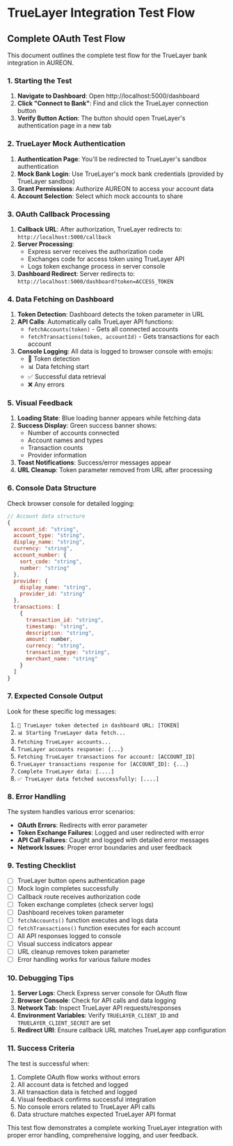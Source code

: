 # TrueLayer Integration Test Flow

## Complete OAuth Test Flow

This document outlines the complete test flow for the TrueLayer bank integration in AUREON.

### 1. Starting the Test

1. **Navigate to Dashboard**: Open http://localhost:5000/dashboard
2. **Click "Connect to Bank"**: Find and click the TrueLayer connection button
3. **Verify Button Action**: The button should open TrueLayer's authentication page in a new tab

### 2. TrueLayer Mock Authentication

1. **Authentication Page**: You'll be redirected to TrueLayer's sandbox authentication
2. **Mock Bank Login**: Use TrueLayer's mock bank credentials (provided by TrueLayer sandbox)
3. **Grant Permissions**: Authorize AUREON to access your account data
4. **Account Selection**: Select which mock accounts to share

### 3. OAuth Callback Processing

1. **Callback URL**: After authorization, TrueLayer redirects to: `http://localhost:5000/callback`
2. **Server Processing**: 
   - Express server receives the authorization code
   - Exchanges code for access token using TrueLayer API
   - Logs token exchange process in server console
3. **Dashboard Redirect**: Server redirects to: `http://localhost:5000/dashboard?token=ACCESS_TOKEN`

### 4. Data Fetching on Dashboard

1. **Token Detection**: Dashboard detects the token parameter in URL
2. **API Calls**: Automatically calls TrueLayer API functions:
   - `fetchAccounts(token)` - Gets all connected accounts
   - `fetchTransactions(token, accountId)` - Gets transactions for each account
3. **Console Logging**: All data is logged to browser console with emojis:
   - 🔗 Token detection
   - 📊 Data fetching start
   - ✅ Successful data retrieval
   - ❌ Any errors

### 5. Visual Feedback

1. **Loading State**: Blue loading banner appears while fetching data
2. **Success Display**: Green success banner shows:
   - Number of accounts connected
   - Account names and types
   - Transaction counts
   - Provider information
3. **Toast Notifications**: Success/error messages appear
4. **URL Cleanup**: Token parameter removed from URL after processing

### 6. Console Data Structure

Check browser console for detailed logging:

```javascript
// Account data structure
{
  account_id: "string",
  account_type: "string", 
  display_name: "string",
  currency: "string",
  account_number: {
    sort_code: "string",
    number: "string"
  },
  provider: {
    display_name: "string",
    provider_id: "string"
  },
  transactions: [
    {
      transaction_id: "string",
      timestamp: "string",
      description: "string", 
      amount: number,
      currency: "string",
      transaction_type: "string",
      merchant_name: "string"
    }
  ]
}
```

### 7. Expected Console Output

Look for these specific log messages:

1. `🔗 TrueLayer token detected in dashboard URL: [TOKEN]`
2. `📊 Starting TrueLayer data fetch...`
3. `Fetching TrueLayer accounts...`
4. `TrueLayer accounts response: {...}`
5. `Fetching TrueLayer transactions for account: [ACCOUNT_ID]`
6. `TrueLayer transactions response for [ACCOUNT_ID]: {...}`
7. `Complete TrueLayer data: [....]`
8. `✅ TrueLayer data fetched successfully: [....]`

### 8. Error Handling

The system handles various error scenarios:

- **OAuth Errors**: Redirects with error parameter
- **Token Exchange Failures**: Logged and user redirected with error
- **API Call Failures**: Caught and logged with detailed error messages
- **Network Issues**: Proper error boundaries and user feedback

### 9. Testing Checklist

- [ ] TrueLayer button opens authentication page
- [ ] Mock login completes successfully  
- [ ] Callback route receives authorization code
- [ ] Token exchange completes (check server logs)
- [ ] Dashboard receives token parameter
- [ ] `fetchAccounts()` function executes and logs data
- [ ] `fetchTransactions()` function executes for each account
- [ ] All API responses logged to console
- [ ] Visual success indicators appear
- [ ] URL cleanup removes token parameter
- [ ] Error handling works for various failure modes

### 10. Debugging Tips

1. **Server Logs**: Check Express server console for OAuth flow
2. **Browser Console**: Check for API calls and data logging
3. **Network Tab**: Inspect TrueLayer API requests/responses
4. **Environment Variables**: Verify `TRUELAYER_CLIENT_ID` and `TRUELAYER_CLIENT_SECRET` are set
5. **Redirect URI**: Ensure callback URL matches TrueLayer app configuration

### 11. Success Criteria

The test is successful when:

1. Complete OAuth flow works without errors
2. All account data is fetched and logged
3. All transaction data is fetched and logged  
4. Visual feedback confirms successful integration
5. No console errors related to TrueLayer API calls
6. Data structure matches expected TrueLayer API format

This test flow demonstrates a complete working TrueLayer integration with proper error handling, comprehensive logging, and user feedback.